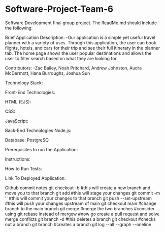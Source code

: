 # Software-Project-Team-6
Software Development final group project. 
The ReadMe.md should include the following:


Brief Application Description:
-Our application is a simple yet useful travel planner with a variety of uses.  Through this application, the user can book flights, hotels, and cars for their trip and see their full itinerary in the planner tab. The home page shows the user popular destinations and allows the user to filter search based on what they are looking for. 



Contributors: 
-Zac Bailey, Noah Pritchard, Andrew Johnston, Audra McDermott, Hana Burroughs, Joshua Sun
 

Technology Stack:

Front-End Technologies:

HTML (EJS): 

CSS: 

JavaScript: 

Back-End Technologies
Node.js:

Database:
PostgreSQ




Prerequisites to run the Application:



Instructions:



How to Run Tests:



Link To Deployed Application:












Github commit notes
git checkout -b <name of branch>  #this will create a new branch and move you to that branch
git add <filename> #this will stage your changes 
git commit -m '<detailed description of change made>' #this will commit your changes to that branch
git push --set-upstream <name of branch>  #this will push your changes upstream of main
git checkout main #change branch to the main branch
git merge <name of branch to merge with main> #merge the two branches
#consider using git rebase instead of mergew
#now go create a pull request and solve merge conflicts
git branch -d <branch name> #this deletes a branch
git checkout <branch> #checks out a branch
git branch <branch> #creates a branch 
git log --all --graph --oneline 




